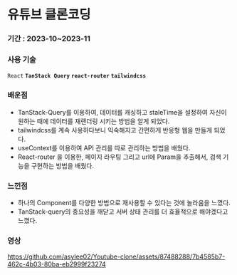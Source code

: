 # 유튜브 클론코딩

### 기간 : 2023-10~2023-11

### 사용 기술

`React` **`TanStack Query` `react-router` `tailwindcss`**

### 배운점

- TanStack-Query를 이용하여, 데이터를 캐싱하고 staleTime을 설정하여 자신이 원하는 때에 데이터를 재랜더링 시키는 방법을 알게 되었다.
- tailwindcss를 계속 사용하다보니 익숙해지고 간편하게 반응형 웹을 만들게 되었다.
- useContext를 이용하여 API 관리를 따로 관리하는 방법을 배웠다.
- React-router 을 이용한, 페이지 라우팅 그리고 url에 Param을 추출해서, 검색 기능을 구현하는 방법을 배웠다.

### 느낀점

- 하나의 Component를 다양한 방법으로 재사용할 수 있다는 것에 놀라움을 느꼈다.
- TanStack-query의 중요성을 깨닫고 서버 상태 관리를 더 효율적으로 해야겠다고 느꼈다.

### 영상
https://github.com/asylee02/Youtube-clone/assets/87488288/7b4585b7-462c-4b03-80ba-eb2999f23274


